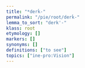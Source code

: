 ```yaml
---
title: "*derḱ-"
permalink: "/pie/root/derḱ-"
lemma_to_sort: "derk'-"
klass: root
etymology: []
markers: []
synonyms: []
definitions: ["to see"]
topics: ["ine-pro:Vision"]
---
```

